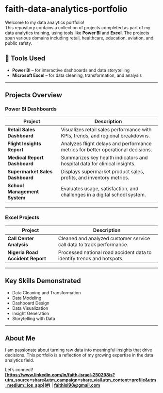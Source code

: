 # faith-data-analytics-portfolio

Welcome to my data analytics portfolio!  
This repository contains a collection of projects completed as part of my data analytics training, using tools like **Power BI** and **Excel**. The projects span various domains including retail, healthcare, education, aviation, and public safety.

## 🔧 Tools Used
- **Power BI** – for interactive dashboards and data storytelling  
- **Microsoft Excel** – for data cleaning, transformation, and analysis

---

##  Projects Overview

### Power BI Dashboards
| Project | Description |
|--------|-------------|
| **Retail Sales Dashboard** | Visualizes retail sales performance with KPIs, trends, and regional breakdowns. |
| **Flight Insights Report** | Analyzes flight delays and performance metrics for better operational decisions. |
| **Medical Report Dashboard** | Summarizes key health indicators and hospital data for clinical insights. |
| **Supermarket Sales Dashboard** | Displays supermarket product sales, profits, and inventory metrics. |
| **School Management System** | Evaluates usage, satisfaction, and challenges in a digital school system. |

---

###  Excel Projects
| Project | Description |
|--------|-------------|
| **Call Center Analysis** | Cleaned and analyzed customer service call data to track performance. |
| **Nigeria Road Accident Report** | Processed national road accident data to identify trends and hotspots. |

---

##  Key Skills Demonstrated
- Data Cleaning and Transformation  
- Data Modeling  
- Dashboard Design  
- Data Visualization  
- Insight Generation  
- Storytelling with Data

---

##  About Me
I am passionate about turning raw data into meaningful insights that drive decisions. This portfolio is a reflection of my growing expertise in the data analytics field.

Let’s connect!  
**[https://www.linkedin.com/in/faith-israel-250298is?utm_source=share&utm_campaign=share_via&utm_content=profile&utm_medium=ios_app](#)** | **[faithlol98@gmail.com](#)**

